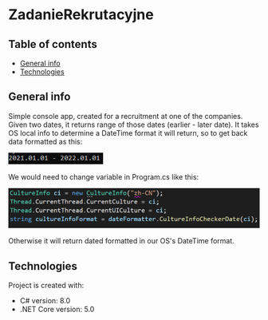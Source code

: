 # ZadanieRekrutacyjne

## Table of contents
* [General info](#general-info)
* [Technologies](#technologies)


## General info
Simple console app, created for a recruitment at one of the companies. Given two dates, it returns range of those dates (earlier - later date). 
It takes OS local info to determine a DateTime format it will return, so to get back data formatted as this:

![Picutre showing on of the formats of returned dates](ZadanieRekrutacyjne/pics/ChnFormat.png?raw=true "Result")

We would need to change variable in Program.cs like this:

![Picture showing some Program.cs changes as an example](ZadanieRekrutacyjne/pics/chn2.png?raw=true "Code")

Otherwise it will return dated formatted in our OS's DateTime format.
	
## Technologies
Project is created with:
* C# version: 8.0
* .NET Core version: 5.0
